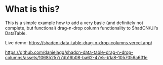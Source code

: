 # What is this?

This is a simple example how to add a very basic (and definitely not complete, but functional) drag-n-drop column functionality to ShadCN/UI's DataTable.

Live demo: https://shadcn-data-table-drag-n-drop-columns.vercel.app/

https://github.com/danielagg/shadcn-data-table-drag-n-drop-columns/assets/10685257/7db16b08-ba62-47e5-b1a8-1057056a631e
